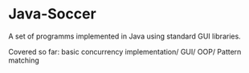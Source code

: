 # Java-Soccer
A set of programms implemented in Java using standard GUI libraries.

Covered so far: 
basic concurrency implementation/
GUI/
OOP/
Pattern matching

